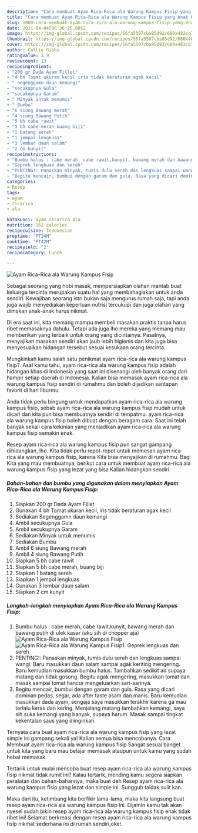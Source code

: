 ```yaml
---
description: "Cara membuat Ayam Rica-Rica ala Warung Kampus Fisip yang enak Untuk Jualan"
title: "Cara membuat Ayam Rica-Rica ala Warung Kampus Fisip yang enak Untuk Jualan"
slug: 1080-cara-membuat-ayam-rica-rica-ala-warung-kampus-fisip-yang-enak-untuk-jualan
date: 2021-04-04T06:36:20.685Z
image: https://img-global.cpcdn.com/recipes/56fa5507cba85d92/680x482cq70/ayam-rica-rica-ala-warung-kampus-fisip-foto-resep-utama.jpg
thumbnail: https://img-global.cpcdn.com/recipes/56fa5507cba85d92/680x482cq70/ayam-rica-rica-ala-warung-kampus-fisip-foto-resep-utama.jpg
cover: https://img-global.cpcdn.com/recipes/56fa5507cba85d92/680x482cq70/ayam-rica-rica-ala-warung-kampus-fisip-foto-resep-utama.jpg
author: Callie Gibbs
ratingvalue: 3.9
reviewcount: 13
recipeingredient:
- "200 gr Dada Ayam Fillet"
- "4 bh Tomat ukuran kecil iris tidak beraturan agak kecil"
- " Segenggamn daun kemangi"
- "secukupnya Gula"
- "secukupnya Garam"
- " Minyak untuk menumis"
- " Bumbu"
- "6 siung Bawang merah"
- "4 siung Bawang Putih"
- "5 bh cabe rawit"
- "5 bh cabe merah buang biji"
- "1 batang sereh"
- "1 jempol lengkuas"
- "3 lembar daun salam"
- "2 cm kunyit"
recipeinstructions:
- "Bumbu halus : cabe merah, cabe rawit,kunyit, bawang merah dan bawang putih di ulek kasar (aku sih di chopper aja)"
- "Geprek lengkuas dan sereh"
- "PENTING!: Panaskan minyak, tumis dulu sereh dan lengkuas sampai wangi. Baru masukkan daun salam sampai agak keriting mengering. Baru kemudian masukkan bumbu halus. Tambahkan sedikit air supaya matang dan tidak gosong. Begitu agak mengering, masukkan tomat dan masak sampai tomat hancur mengeluarkan sari-sarinya."
- "Begitu mencair, bumbui dengan garam dan gula. Rasa yang dicari dominan pedas, segar, ada after taste asam dan manis. Baru kemudian masukkan dada ayam, sengaja saya masukkan terakhir karena ga mau terlalu keras dan kering. Menjelang matang tambahkan kemangi, saya sih suka kemangi yang banyak, supaya harum. Masak sampai tingkat kekentalan saus yang diinginkan."
categories:
- Resep
tags:
- ayam
- ricarica
- ala

katakunci: ayam ricarica ala 
nutrition: 162 calories
recipecuisine: Indonesian
preptime: "PT24M"
cooktime: "PT42M"
recipeyield: "2"
recipecategory: Lunch

---
```



![Ayam Rica-Rica ala Warung Kampus Fisip](https://img-global.cpcdn.com/recipes/56fa5507cba85d92/680x482cq70/ayam-rica-rica-ala-warung-kampus-fisip-foto-resep-utama.jpg)

Sebagai seorang yang hobi masak, mempersiapkan olahan mantab buat keluarga tercinta merupakan suatu hal yang membahagiakan untuk anda sendiri. Kewajiban seorang istri bukan saja mengurus rumah saja, tapi anda juga wajib menyediakan keperluan nutrisi tercukupi dan juga olahan yang dimakan anak-anak harus nikmat.

Di era  saat ini, kita memang mampu membeli masakan praktis tanpa harus ribet memasaknya dahulu. Tetapi ada juga lho mereka yang memang mau memberikan yang terbaik untuk orang yang dicintainya. Pasalnya, menyajikan masakan sendiri akan jauh lebih higienis dan kita juga bisa menyesuaikan hidangan tersebut sesuai kesukaan orang tercinta. 



Mungkinkah kamu salah satu penikmat ayam rica-rica ala warung kampus fisip?. Asal kamu tahu, ayam rica-rica ala warung kampus fisip adalah hidangan khas di Indonesia yang saat ini disenangi oleh banyak orang dari hampir setiap daerah di Indonesia. Kalian bisa memasak ayam rica-rica ala warung kampus fisip sendiri di rumahmu dan boleh dijadikan santapan favorit di hari liburmu.

Anda tidak perlu bingung untuk mendapatkan ayam rica-rica ala warung kampus fisip, sebab ayam rica-rica ala warung kampus fisip mudah untuk dicari dan kita pun bisa membuatnya sendiri di tempatmu. ayam rica-rica ala warung kampus fisip boleh dibuat dengan beragam cara. Saat ini telah banyak sekali cara kekinian yang menjadikan ayam rica-rica ala warung kampus fisip semakin enak.

Resep ayam rica-rica ala warung kampus fisip pun sangat gampang dihidangkan, lho. Kita tidak perlu repot-repot untuk memesan ayam rica-rica ala warung kampus fisip, karena Kita bisa menyajikan di rumahmu. Bagi Kita yang mau membuatnya, berikut cara untuk membuat ayam rica-rica ala warung kampus fisip yang lezat yang bisa Kalian hidangkan sendiri.

<!--inarticleads1-->

##### Bahan-bahan dan bumbu yang digunakan dalam menyiapkan Ayam Rica-Rica ala Warung Kampus Fisip:

1. Siapkan 200 gr Dada Ayam Fillet
1. Gunakan 4 bh Tomat ukuran kecil, iris tidak beraturan agak kecil
1. Sediakan  Segenggamn daun kemangi
1. Ambil secukupnya Gula
1. Ambil secukupnya Garam
1. Sediakan  Minyak untuk menumis
1. Sediakan  Bumbu
1. Ambil 6 siung Bawang merah
1. Ambil 4 siung Bawang Putih
1. Siapkan 5 bh cabe rawit
1. Siapkan 5 bh cabe merah, buang biji
1. Siapkan 1 batang sereh
1. Siapkan 1 jempol lengkuas
1. Gunakan 3 lembar daun salam
1. Siapkan 2 cm kunyit




<!--inarticleads2-->

##### Langkah-langkah menyiapkan Ayam Rica-Rica ala Warung Kampus Fisip:

1. Bumbu halus : cabe merah, cabe rawit,kunyit, bawang merah dan bawang putih di ulek kasar (aku sih di chopper aja)
<img src="https://img-global.cpcdn.com/steps/53d954e5dec69940/160x128cq70/ayam-rica-rica-ala-warung-kampus-fisip-langkah-memasak-1-foto.jpg" alt="Ayam Rica-Rica ala Warung Kampus Fisip"><img src="https://img-global.cpcdn.com/steps/b32432392de3759f/160x128cq70/ayam-rica-rica-ala-warung-kampus-fisip-langkah-memasak-1-foto.jpg" alt="Ayam Rica-Rica ala Warung Kampus Fisip">1. Geprek lengkuas dan sereh
1. PENTING!: Panaskan minyak, tumis dulu sereh dan lengkuas sampai wangi. Baru masukkan daun salam sampai agak keriting mengering. Baru kemudian masukkan bumbu halus. Tambahkan sedikit air supaya matang dan tidak gosong. Begitu agak mengering, masukkan tomat dan masak sampai tomat hancur mengeluarkan sari-sarinya.
1. Begitu mencair, bumbui dengan garam dan gula. Rasa yang dicari dominan pedas, segar, ada after taste asam dan manis. Baru kemudian masukkan dada ayam, sengaja saya masukkan terakhir karena ga mau terlalu keras dan kering. Menjelang matang tambahkan kemangi, saya sih suka kemangi yang banyak, supaya harum. Masak sampai tingkat kekentalan saus yang diinginkan.




Ternyata cara buat ayam rica-rica ala warung kampus fisip yang lezat simple ini gampang sekali ya! Kalian semua bisa mencobanya. Cara Membuat ayam rica-rica ala warung kampus fisip Sangat sesuai banget untuk kita yang baru mau belajar memasak ataupun untuk kamu yang sudah hebat memasak.

Tertarik untuk mulai mencoba buat resep ayam rica-rica ala warung kampus fisip nikmat tidak rumit ini? Kalau tertarik, mending kamu segera siapkan peralatan dan bahan-bahannya, maka buat deh Resep ayam rica-rica ala warung kampus fisip yang lezat dan simple ini. Sungguh taidak sulit kan. 

Maka dari itu, ketimbang kita berfikir lama-lama, maka kita langsung buat resep ayam rica-rica ala warung kampus fisip ini. Dijamin kamu tak akan nyesel sudah bikin resep ayam rica-rica ala warung kampus fisip enak tidak ribet ini! Selamat berkreasi dengan resep ayam rica-rica ala warung kampus fisip nikmat sederhana ini di rumah sendiri,oke!.

